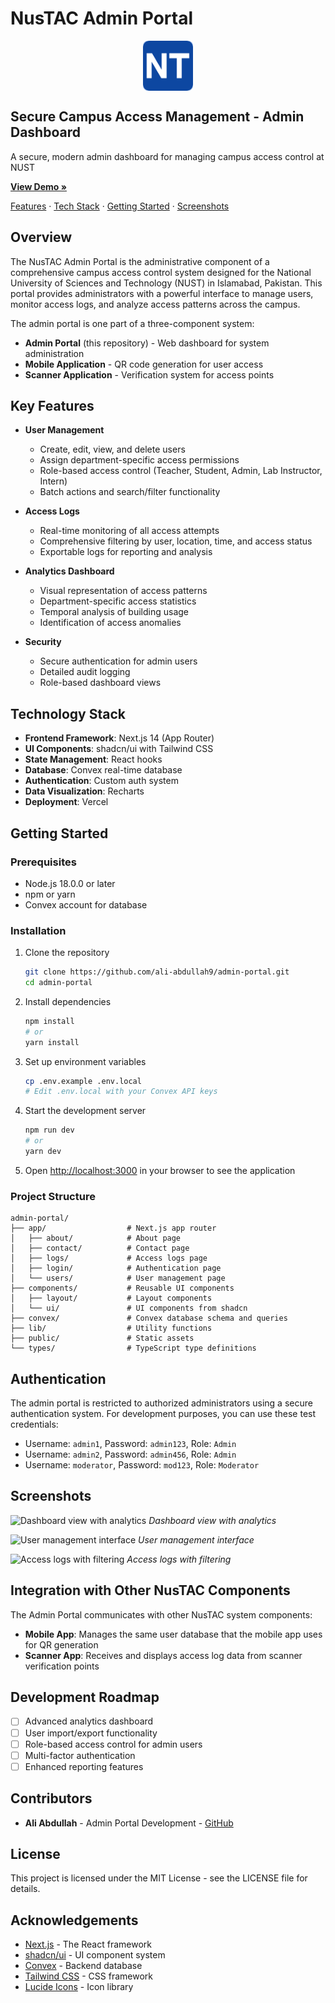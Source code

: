 # NusTAC Admin Portal

<div align="center">
  <img src="https://raw.githubusercontent.com/ali-abdullah9/admin-portal/main/public/logo.png" alt="NT" width="80" height="80" style="background-color:#3b82f6;color:white;font-weight:bold;font-size:28px;display:flex;align-items:center;justify-content:center;border-radius:8px;margin:0 auto;">
</div>

## Secure Campus Access Management - Admin Dashboard

A secure, modern admin dashboard for managing campus access control at NUST

**[View Demo »](https://admin-portal.vercel.app)**

[Features](#key-features) · [Tech Stack](#technology-stack) · [Getting Started](#getting-started) · [Screenshots](#screenshots)

## Overview

The NusTAC Admin Portal is the administrative component of a comprehensive campus access control system designed for the National University of Sciences and Technology (NUST) in Islamabad, Pakistan. This portal provides administrators with a powerful interface to manage users, monitor access logs, and analyze access patterns across the campus.

The admin portal is one part of a three-component system:
- **Admin Portal** (this repository) - Web dashboard for system administration
- **Mobile Application** - QR code generation for user access
- **Scanner Application** - Verification system for access points

## Key Features

- **User Management**
  - Create, edit, view, and delete users
  - Assign department-specific access permissions
  - Role-based access control (Teacher, Student, Admin, Lab Instructor, Intern)
  - Batch actions and search/filter functionality

- **Access Logs**
  - Real-time monitoring of all access attempts
  - Comprehensive filtering by user, location, time, and access status
  - Exportable logs for reporting and analysis

- **Analytics Dashboard**
  - Visual representation of access patterns
  - Department-specific access statistics
  - Temporal analysis of building usage
  - Identification of access anomalies

- **Security**
  - Secure authentication for admin users
  - Detailed audit logging
  - Role-based dashboard views

## Technology Stack

- **Frontend Framework**: Next.js 14 (App Router)
- **UI Components**: shadcn/ui with Tailwind CSS
- **State Management**: React hooks
- **Database**: Convex real-time database
- **Authentication**: Custom auth system
- **Data Visualization**: Recharts
- **Deployment**: Vercel

## Getting Started

### Prerequisites

- Node.js 18.0.0 or later
- npm or yarn
- Convex account for database

### Installation

1. Clone the repository
   ```bash
   git clone https://github.com/ali-abdullah9/admin-portal.git
   cd admin-portal
   ```

2. Install dependencies
   ```bash
   npm install
   # or
   yarn install
   ```

3. Set up environment variables
   ```bash
   cp .env.example .env.local
   # Edit .env.local with your Convex API keys
   ```

4. Start the development server
   ```bash
   npm run dev
   # or
   yarn dev
   ```

5. Open [http://localhost:3000](http://localhost:3000) in your browser to see the application

### Project Structure

```
admin-portal/
├── app/                  # Next.js app router
│   ├── about/            # About page
│   ├── contact/          # Contact page
│   ├── logs/             # Access logs page
│   ├── login/            # Authentication page
│   └── users/            # User management page
├── components/           # Reusable UI components
│   ├── layout/           # Layout components
│   └── ui/               # UI components from shadcn
├── convex/               # Convex database schema and queries
├── lib/                  # Utility functions
├── public/               # Static assets
└── types/                # TypeScript type definitions
```

## Authentication

The admin portal is restricted to authorized administrators using a secure authentication system. For development purposes, you can use these test credentials:

- Username: `admin1`, Password: `admin123`, Role: `Admin`
- Username: `admin2`, Password: `admin456`, Role: `Admin`
- Username: `moderator`, Password: `mod123`, Role: `Moderator`

## Screenshots

![Dashboard view with analytics](https://raw.githubusercontent.com/ali-abdullah9/admin-portal/main/public/screenshots/dashboard.png)
*Dashboard view with analytics*

![User management interface](https://raw.githubusercontent.com/ali-abdullah9/admin-portal/main/public/screenshots/users.png)
*User management interface*

![Access logs with filtering](https://raw.githubusercontent.com/ali-abdullah9/admin-portal/main/public/screenshots/logs.png)
*Access logs with filtering*

## Integration with Other NusTAC Components

The Admin Portal communicates with other NusTAC system components:

- **Mobile App**: Manages the same user database that the mobile app uses for QR generation
- **Scanner App**: Receives and displays access log data from scanner verification points

## Development Roadmap

- [ ] Advanced analytics dashboard
- [ ] User import/export functionality
- [ ] Role-based access control for admin users
- [ ] Multi-factor authentication
- [ ] Enhanced reporting features

## Contributors

- **Ali Abdullah** - Admin Portal Development - [GitHub](https://github.com/ali-abdullah9)

## License

This project is licensed under the MIT License - see the LICENSE file for details.

## Acknowledgements

- [Next.js](https://nextjs.org/) - The React framework
- [shadcn/ui](https://ui.shadcn.com/) - UI component system
- [Convex](https://www.convex.dev/) - Backend database
- [Tailwind CSS](https://tailwindcss.com/) - CSS framework
- [Lucide Icons](https://lucide.dev/) - Icon library
